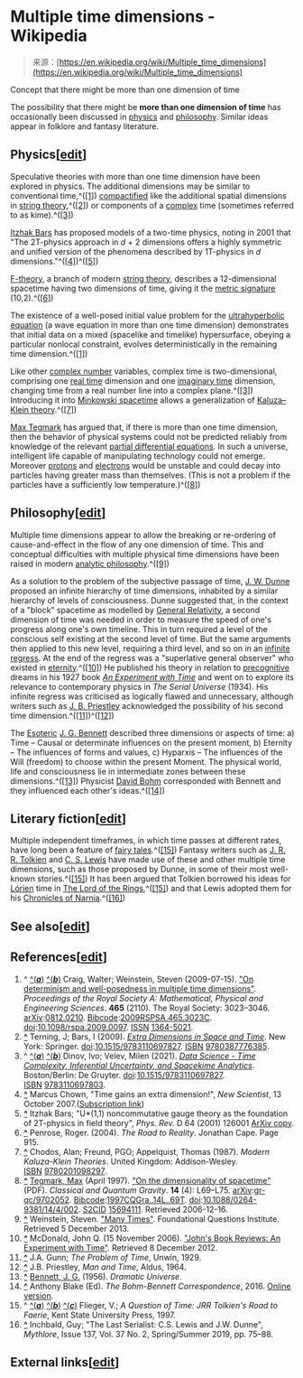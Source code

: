 <!--yml
category: 未分类
date: 2024-05-27 15:02:23
-->

# Multiple time dimensions - Wikipedia

> 来源：[https://en.wikipedia.org/wiki/Multiple_time_dimensions](https://en.wikipedia.org/wiki/Multiple_time_dimensions)

Concept that there might be more than one dimension of time

The possibility that there might be **more than one dimension of time** has occasionally been discussed in [physics](/wiki/Physics "Physics") and [philosophy](/wiki/Philosophy "Philosophy"). Similar ideas appear in folklore and fantasy literature.

## Physics[[edit](/w/index.php?title=Multiple_time_dimensions&action=edit&section=1 "Edit section: Physics")]

Speculative theories with more than one time dimension have been explored in physics. The additional dimensions may be similar to conventional time,^([[1]](#cite_note-craig-1)) [compactified](/wiki/Compactification_(physics) "Compactification (physics)") like the additional spatial dimensions in [string theory](/wiki/String_theory "String theory"),^([[2]](#cite_note-2)) or components of a [complex](/wiki/Complex_number "Complex number") time (sometimes referred to as kime).^([[3]](#cite_note-dinov-3))

[Itzhak Bars](/wiki/Itzhak_Bars "Itzhak Bars") has proposed models of a two-time physics, noting in 2001 that "The 2T-physics approach in *d* + 2 dimensions offers a highly symmetric and unified version of the phenomena described by 1T-physics in *d* dimensions."^([[4]](#cite_note-4))^([[5]](#cite_note-5))

[F-theory](/wiki/F-theory "F-theory"), a branch of modern [string theory](/wiki/String_theory "String theory"), describes a 12-dimensional spacetime having two dimensions of time, giving it the [metric signature](/wiki/Metric_signature "Metric signature") (10,2).^([[6]](#cite_note-6))

The existence of a well-posed initial value problem for the [ultrahyperbolic equation](/wiki/Ultrahyperbolic_equation "Ultrahyperbolic equation") (a wave equation in more than one time dimension) demonstrates that initial data on a mixed (spacelike and timelike) hypersurface, obeying a particular nonlocal constraint, evolves deterministically in the remaining time dimension.^([[1]](#cite_note-craig-1))

Like other [complex number](/wiki/Complex_number "Complex number") variables, complex time is two-dimensional, comprising one [real time](/wiki/Real_number "Real number") dimension and one [imaginary time](/wiki/Imaginary_time "Imaginary time") dimension, changing time from a real number line into a complex plane.^([[3]](#cite_note-dinov-3)) Introducing it into [Minkowski spacetime](/wiki/Minkowski_spacetime "Minkowski spacetime") allows a generalization of [Kaluza–Klein theory](/wiki/Kaluza%E2%80%93Klein_theory "Kaluza–Klein theory").^([[7]](#cite_note-7))

[Max Tegmark](/wiki/Max_Tegmark "Max Tegmark") has argued that, if there is more than one time dimension, then the behavior of physical systems could not be predicted reliably from knowledge of the relevant [partial differential equations](/wiki/Partial_differential_equation "Partial differential equation"). In such a universe, intelligent life capable of manipulating technology could not emerge. Moreover [protons](/wiki/Proton "Proton") and [electrons](/wiki/Electron "Electron") would be unstable and could decay into particles having greater mass than themselves. (This is not a problem if the particles have a sufficiently low temperature.)^([[8]](#cite_note-tegmark-dim-8))

## Philosophy[[edit](/w/index.php?title=Multiple_time_dimensions&action=edit&section=2 "Edit section: Philosophy")]

Multiple time dimensions appear to allow the breaking or re-ordering of cause-and-effect in the flow of any one dimension of time. This and conceptual difficulties with multiple physical time dimensions have been raised in modern [analytic philosophy](/wiki/Analytic_philosophy "Analytic philosophy").^([[9]](#cite_note-9))

As a solution to the problem of the subjective passage of time, [J. W. Dunne](/wiki/J._W._Dunne "J. W. Dunne") proposed an infinite hierarchy of time dimensions, inhabited by a similar hierarchy of levels of consciousness. Dunne suggested that, in the context of a "block" spacetime as modelled by [General Relativity](/wiki/General_Relativity "General Relativity"), a second dimension of time was needed in order to measure the speed of one's progress along one's own timeline. This in turn required a level of the conscious self existing at the second level of time. But the same arguments then applied to this new level, requiring a third level, and so on in an [infinite regress](/wiki/Infinite_regress "Infinite regress"). At the end of the regress was a "superlative general observer" who existed in [eternity](/wiki/Eternalism_(philosophy_of_time) "Eternalism (philosophy of time)").^([[10]](#cite_note-10)) He published his theory in relation to [precognitive](/wiki/Precognition "Precognition") dreams in his 1927 book *[An Experiment with Time](/wiki/An_Experiment_with_Time "An Experiment with Time")* and went on to explore its relevance to contemporary physics in *The Serial Universe* (1934). His infinite regress was criticised as logically flawed and unnecessary, although writers such as [J. B. Priestley](/wiki/J._B._Priestley "J. B. Priestley") acknowledged the possibility of his second time dimension.^([[11]](#cite_note-11))^([[12]](#cite_note-12))

The [Esoteric](/wiki/Esoteric "Esoteric") [J. G. Bennett](/wiki/J._G._Bennett "J. G. Bennett") described three dimensions or aspects of time: a) Time – Causal or determinate influences on the present moment, b) Eternity – The influences of forms and values, c) Hyparxis – The influences of the Will (freedom) to choose within the present Moment. The physical world, life and consciousness lie in intermediate zones between these dimensions.^([[13]](#cite_note-13)) Physicist [David Bohm](/wiki/David_Bohm "David Bohm") corresponded with Bennett and they influenced each other's ideas.^([[14]](#cite_note-14))

## Literary fiction[[edit](/w/index.php?title=Multiple_time_dimensions&action=edit&section=3 "Edit section: Literary fiction")]

Multiple independent timeframes, in which time passes at different rates, have long been a feature of [fairy tales](/wiki/Fairy_tale "Fairy tale").^([[15]](#cite_note-Flieger-15)) Fantasy writers such as [J. R. R. Tolkien](/wiki/J._R._R._Tolkien "J. R. R. Tolkien") and [C. S. Lewis](/wiki/C._S._Lewis "C. S. Lewis") have made use of these and other multiple time dimensions, such as those proposed by Dunne, in some of their most well-known stories.^([[15]](#cite_note-Flieger-15)) It has been argued that Tolkien borrowed his ideas for [Lórien](/wiki/Lothl%C3%B3rien "Lothlórien") time in [The Lord of the Rings](/wiki/The_Lord_of_the_Rings "The Lord of the Rings"),^([[15]](#cite_note-Flieger-15)) and that Lewis adopted them for his [Chronicles of Narnia](/wiki/Chronicles_of_Narnia "Chronicles of Narnia").^([[16]](#cite_note-16))

## See also[[edit](/w/index.php?title=Multiple_time_dimensions&action=edit&section=4 "Edit section: See also")]

## References[[edit](/w/index.php?title=Multiple_time_dimensions&action=edit&section=5 "Edit section: References")]

1.  ^ [^(***a***)](#cite_ref-craig_1-0) [^(***b***)](#cite_ref-craig_1-1) Craig, Walter; Weinstein, Steven (2009-07-15). ["On determinism and well-posedness in multiple time dimensions"](https://doi.org/10.1098%2Frspa.2009.0097). *Proceedings of the Royal Society A: Mathematical, Physical and Engineering Sciences*. **465** (2110). The Royal Society: 3023–3046\. [arXiv](/wiki/ArXiv_(identifier) "ArXiv (identifier)"):[0812.0210](https://arxiv.org/abs/0812.0210). [Bibcode](/wiki/Bibcode_(identifier) "Bibcode (identifier)"):[2009RSPSA.465.3023C](https://ui.adsabs.harvard.edu/abs/2009RSPSA.465.3023C). [doi](/wiki/Doi_(identifier) "Doi (identifier)"):[10.1098/rspa.2009.0097](https://doi.org/10.1098%2Frspa.2009.0097). [ISSN](/wiki/ISSN_(identifier) "ISSN (identifier)") [1364-5021](https://www.worldcat.org/issn/1364-5021).
2.  **[^](#cite_ref-2)** Terning, J; Bars, I (2009). [*Extra Dimensions in Space and Time*](https://doi.org/10.1515/9783110697827). New York: Springer. [doi](/wiki/Doi_(identifier) "Doi (identifier)"):[10.1515/9783110697827](https://doi.org/10.1515%2F9783110697827). [ISBN](/wiki/ISBN_(identifier) "ISBN (identifier)") [<bdi>9780387776385</bdi>](/wiki/Special:BookSources/9780387776385 "Special:BookSources/9780387776385").
3.  ^ [^(***a***)](#cite_ref-dinov_3-0) [^(***b***)](#cite_ref-dinov_3-1) Dinov, Ivo; Velev, Milen (2021). [*Data Science - Time Complexity, Inferential Uncertainty, and Spacekime Analytics*](https://doi.org/10.1515/9783110697827). Boston/Berlin: De Gruyter. [doi](/wiki/Doi_(identifier) "Doi (identifier)"):[10.1515/9783110697827](https://doi.org/10.1515%2F9783110697827). [ISBN](/wiki/ISBN_(identifier) "ISBN (identifier)") [<bdi>9783110697803</bdi>](/wiki/Special:BookSources/9783110697803 "Special:BookSources/9783110697803").
4.  **[^](#cite_ref-4)** Marcus Chown, "Time gains an extra dimension!", *New Scientist*, 13 October 2007.([Subscription link](https://www.newscientist.com/article/mg19626251-400-time-gains-an-extra-dimension/))
5.  **[^](#cite_ref-5)** Itzhak Bars; "U*(1,1) noncommutative gauge theory as the foundation of 2T-physics in field theory", *Phys. Rev.* D 64 (2001) 126001 [ArXiv copy](https://arxiv.org/abs/hep-th/0106013.pdf).
6.  **[^](#cite_ref-6)** Penrose, Roger. (2004). *The Road to Reality*. Jonathan Cape. Page 915.
7.  **[^](#cite_ref-7)** Chodos, Alan; Freund, PGO; Appelquist, Thomas (1987). *Modern Kaluza-Klein Theories*. United Kingdom: Addison-Wesley. [ISBN](/wiki/ISBN_(identifier) "ISBN (identifier)") [<bdi>9780201098297</bdi>](/wiki/Special:BookSources/9780201098297 "Special:BookSources/9780201098297").
8.  **[^](#cite_ref-tegmark-dim_8-0)** [Tegmark, Max](/wiki/Max_Tegmark "Max Tegmark") (April 1997). ["On the dimensionality of spacetime"](http://space.mit.edu/home/tegmark/dimensions.pdf) (PDF). *Classical and Quantum Gravity*. **14** (4): L69–L75\. [arXiv](/wiki/ArXiv_(identifier) "ArXiv (identifier)"):[gr-qc/9702052](https://arxiv.org/abs/gr-qc/9702052). [Bibcode](/wiki/Bibcode_(identifier) "Bibcode (identifier)"):[1997CQGra..14L..69T](https://ui.adsabs.harvard.edu/abs/1997CQGra..14L..69T). [doi](/wiki/Doi_(identifier) "Doi (identifier)"):[10.1088/0264-9381/14/4/002](https://doi.org/10.1088%2F0264-9381%2F14%2F4%2F002). [S2CID](/wiki/S2CID_(identifier) "S2CID (identifier)") [15694111](https://api.semanticscholar.org/CorpusID:15694111). Retrieved 2006-12-16.
9.  **[^](#cite_ref-9)** Weinstein, Steven. ["Many Times"](http://www.fqxi.org/community/essay/winners/2008.1#Weinstein). Foundational Questions Institute. Retrieved 5 December 2013.
10.  **[^](#cite_ref-10)** McDonald, John Q. (15 November 2006). ["John's Book Reviews: An Experiment with Time"](http://sprg.ssl.berkeley.edu/~jmcd/book/revs3/aewt.html). Retrieved 8 December 2012.
11.  **[^](#cite_ref-11)** J.A. Gunn; *The Problem of Time*, Unwin, 1929.
12.  **[^](#cite_ref-12)** J.B. Priestley, *Man and Time*, Aldus, 1964.
13.  **[^](#cite_ref-13)** [Bennett, J. G.](/wiki/John_G._Bennett "John G. Bennett") (1956). *Dramatic Universe*.
14.  **[^](#cite_ref-14)** Anthony Blake (Ed). *The Bohm-Bennett Correspondence*, 2016\. [Online version](https://www.duversity.org/PDF/BBcorrespondence.pdf).
15.  ^ [^(***a***)](#cite_ref-Flieger_15-0) [^(***b***)](#cite_ref-Flieger_15-1) [^(***c***)](#cite_ref-Flieger_15-2) Flieger, V.; *A Question of Time: JRR Tolkien's Road to Faerie*, Kent State University Press, 1997.
16.  **[^](#cite_ref-16)** Inchbald, Guy; "The Last Serialist: C.S. Lewis and J.W. Dunne", *Mythlore*, Issue 137, Vol. 37 No. 2, Spring/Summer 2019, pp. 75–88.

## External links[[edit](/w/index.php?title=Multiple_time_dimensions&action=edit&section=6 "Edit section: External links")]